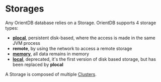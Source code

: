 # Storages

Any OrientDB database relies on a Storage. OrientDB supports 4 storage types:
- **[plocal](Paginated-Local-Storage.md)**, persistent disk-based, where the access is made in the same JVM process
- **remote**, by using the network to access a remote storage
- **[memory](Memory-storage.md)**, all data remains in memory
- **[local](Local-Storage.md)**, deprecated, it's the first version of disk based storage, but has been replaced by **plocal**

A Storage is composed of multiple [Clusters](Clusters.md).

